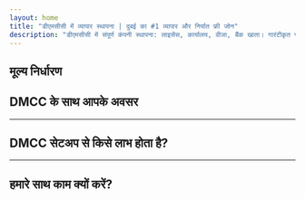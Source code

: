 ```yaml
---
layout: home
title: "डीएमसीसी में व्यापार स्थापना | दुबई का #1 व्यापार और निर्यात फ्री जोन"
description: "डीएमसीसी में संपूर्ण कंपनी स्थापना: लाइसेंस, कार्यालय, वीजा, बैंक खाता। गारंटीकृत परिणामों के साथ पेशेवर सहायता।"
---
```


<!-- text="विकास पर ध्यान दें — भाषाओं को iMind संभालेगा।" -->
<!-- text="कक्षाओं को वर्षों लगते हैं; iMind आज हर भाषा में वास्तविक समय की समझ प्रदान करता है।" -->
<!-- text="अनुवाद की परेशानियों में नहीं, विकास में निवेश करें। iMind व्याख्या करता है जबकि आप नवाचार करते हैं।" -->
<!-- <AuthButton text="Try Live Demo →" buttonClass="brand"/> -->

<HeroSection
title="**DMCC** Free Zone में व्यवसाय पंजीकरण"
text="व्यापार, लॉजिस्टिक्स, कमोडिटीज और अंतर्राष्ट्रीय व्यावसायिक संचालन के लिए टर्नकी समाधान">

</HeroSection>

## मूल्य निर्धारण

<PricingPlans :plans="[
  {
    title: 'DMCC में सीधी सेवा ऑर्डर करें',
    details: '**29 205** AED  **17** दिन',
    items: [
      'बिचौलियों के बिना सीधी पहुंच',
      'कोई अतिरिक्त शुल्क नहीं',
      'कोई कमीशन नहीं'
    ],
    linkText: 'Order directly',
    linkHref: '/guide/use-cases#negotiations',
    bullet: '💬'
  },
  {
    title: 'विशेषज्ञ मार्गदर्शन के लिए हमारी **स्टैंडर्ड** योजना चुनें',
    details: '**36 555** AED  **17** दिन',
    items: [
      'समय की बचत',
      'अनुमानित परिणाम',
      'व्यक्तिगत विशेषज्ञ सहायता',
      'सेवा स्थानों तक बिजनेस-क्लास परिवहन',
      'न्यूनतम भागीदारी आवश्यक'
    ],
    linkText: 'Order from expert',
    linkHref: '/guide/use-cases#operations',
    bullet: '⚡︎'
  },
  {
    title: '**उच्च-स्तरीय** विशेषज्ञ मार्गदर्शन के लिए हमारी **प्रीमियम** योजना चुनें',
    details: '**42 055** AED  **15** दिन',
    items: [
      'एक व्यक्ति के लिए VIP हवाई अड्डा स्वागत',
      'प्रीमियम-क्लास हवाई अड्डा-होटल-हवाई अड्डा ट्रांसफर',
      'त्वरित VIP प्रक्रियाएं',
      'गारंटीकृत परिणाम',
      'व्यक्तिगत विशेषज्ञ 24/7 उपलब्ध',
      'सेवा स्थानों तक प्रीमियम-क्लास परिवहन',
      'न्यूनतम भागीदारी आवश्यक'
    ],
    linkText: 'Order from expert',
    linkHref: '/guide/use-cases#operations',
    bullet: '💰'
  }
]" />

## DMCC के साथ आपके अवसर

<FeatureBlock :card="{
  title: 'पूर्ण-सेवा DMCC कंपनी गठन',
  details: 'लाइसेंसिंग से लेकर वीज़ा और बैंक खातों तक — हम आपके लिए पूरी प्रक्रिया को संभालते हैं।',
  items: [
    '⚡︎ 5-7 कार्य दिवसों के भीतर जारी किया गया व्यापार, सेवा या परामर्श लाइसेंस।',
    '✧ JLT (जुमेराह लेक टावर्स) में कार्यालय स्थान या फ्लेक्सी-डेस्क।',
    '✧ मालिकों और कर्मचारियों के लिए UAE निवास वीज़ा (2 साल की वैधता)।',
    '✧ UAE में कॉर्पोरेट बैंक खाते खोलने में सहायता।',
  ],
  link: '/guide/dmcc-setup-process',
  src: {
    light: '/content/iStock-1366951573.jpg',
    dark: '/content/iStock-1366951573.jpg',
  },
  inversion: false
}" />

<FeatureBlock :card="{
  title: 'DMCC वैश्विक व्यापार के लिए #1 क्यों है',
  details: 'एक फ्री ज़ोन जिसकी मजबूत अंतरराष्ट्रीय प्रतिष्ठा है, EU, US और एशिया के साझेदारों द्वारा विश्वसनीय।',
  items: [
    '⚡︎ मजबूत व्यावसायिक छवि: DMCC व्यापारिक कंपनियों की पहली पसंद है।',
    '✧ 100% विदेशी स्वामित्व — स्थानीय साझेदार की आवश्यकता नहीं।',
    '✧ सुव्यवस्थित निर्यात प्रक्रियाएं, प्रमाणीकरण और लॉजिस्टिक्स सहायता।',
    '✧ लाइसेंस की विस्तृत श्रृंखला — स्वर्ण व्यापार से लेकर IT सेवाओं तक।',
  ],
  link: '/guide/why-dmcc',
  src: {
    light: '/content/iStock-1366951573.jpg',
    dark: '/content/iStock-1366951573.jpg',
  },
  inversion: true
}" />

<FeatureBlock :card="{
  title: 'गारंटीकृत अनुपालन और जोखिम न्यूनीकरण',
  details: 'UAE नियमों और अंतरराष्ट्रीय मानकों के साथ पूर्ण संरेखण।',
  items: [
    '⚡︎ KYC और कॉर्पोरेट दस्तावेजों की तैयारी।',
    '✧ UAE AML/CFT अनुपालन में सहायता [official source](https://u.ae/en/information-and-services/business/anti-money-laundering)।',
    '✧ VAT, ESR, और UBO पंजीकरण में सहायता।',
    '✧ पंजीकरण के बाद आपके व्यवसाय के लिए निरंतर कानूनी सहायता।',
  ],
  link: '/guide/compliance-support',
  src: {
    light: '/content/iStock-1366951573.jpg',
    dark: '/content/iStock-1366951573.jpg',
  },
  inversion: false
}" />

---

## DMCC सेटअप से किसे लाभ होता है?

<FeatureCards :features="[
  {
    title: 'आयात-निर्यात कंपनियां',
    details: 'चीन, भारत, यूरोप और मध्य पूर्व से सोर्सिंग करने वाले व्यवसायों के लिए।',
    items: [
      'सरलीकृत अनुबंध और प्रमाणन प्रक्रियाएं।',
      'UAE के माध्यम से कर-कुशल व्यापार।',
      'अंतरराष्ट्रीय ग्राहकों के साथ मजबूत प्रतिष्ठा।',
    ],
    linkText: 'Learn more',
    link: '/guide/dmcc-use-cases#import-export'
  },
  {
    title: 'ज्वैलरी और कमोडिटी व्यवसाय',
    details: 'सोना, हीरे, धातु, कॉफी, चाय और अनाज व्यापार के लिए।',
    items: [
      'बहुमूल्य धातुओं और कमोडिटी के लिए विशेष DMCC लाइसेंस।',
      'निर्यात दस्तावेजीकरण और प्रमाणन में सहायता।',
      'JAFZA और DP World के माध्यम से कुशल लॉजिस्टिक्स।',
    ],
    linkText: 'Explore solutions',
    link: '/guide/dmcc-use-cases#commodities'
  },
  {
    title: 'टेक्नोलॉजी कंपनियां',
    details: 'वैश्विक ग्राहकों के लिए SaaS, डिजिटल मार्केटिंग, सॉफ्टवेयर डेवलपमेंट।',
    items: [
      'आपके मुख्यालय के लिए प्रतिष्ठित Free Zone पता।',
      'UAE लाभों के साथ अनुकूलित कर संरचना।',
      'DMCC लाइसेंस के साथ GCC और MENA बाजारों तक पहुंच।',
    ],
    linkText: 'View case studies',
    link: '/guide/dmcc-use-cases#it-business'
  }
]" />

---

## हमारे साथ काम क्यों करें?

<FeatureBlock :card="{
  title: 'लाइसेंस से पहले कॉन्ट्रैक्ट तक विशेषज्ञ सहायता',
  details: '7 साल से अधिक के अनुभव के साथ, हम ट्रेडिंग और एक्सपोर्ट व्यवसायों के लिए DMCC कंपनी फॉर्मेशन में विशेषज्ञता रखते हैं। हमारी कानूनी टीम शुरू से अंत तक एक सुचारू और अनुपालन सेटअप सुनिश्चित करती है।',
  items: [
    '✧ निश्चित पैकेज के साथ पारदर्शी मूल्य निर्धारण।',
    '✧ आपके केस के लिए समर्पित अकाउंट मैनेजर और कानूनी सलाहकार।',
    '✧ DMCC और UAE बैंकों के साथ सिद्ध ट्रैक रिकॉर्ड।',
  ],
  link: '/guide/our-services',
  src: {
    light: '/content/iStock-1366951573.jpg',
    dark: '/content/iStock-1366951573.jpg',
  },
  inversion: true
}" />

<AuthButton text="निःशुल्क कोटेशन प्राप्त करें →" buttonClass="brand"/>
